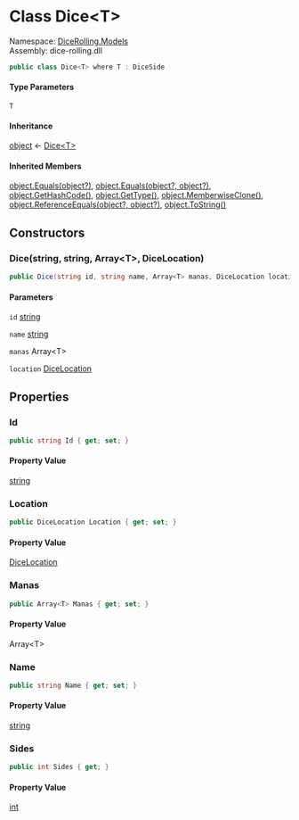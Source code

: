 # <a id="DiceRolling_Models_Dice_1"></a> Class Dice<T\>

Namespace: [DiceRolling.Models](DiceRolling.Models.md)  
Assembly: dice\-rolling.dll  

```csharp
public class Dice<T> where T : DiceSide
```

#### Type Parameters

`T` 

#### Inheritance

[object](https://learn.microsoft.com/dotnet/api/system.object) ← 
[Dice<T\>](DiceRolling.Models.Dice\-1.md)

#### Inherited Members

[object.Equals\(object?\)](https://learn.microsoft.com/dotnet/api/system.object.equals\#system\-object\-equals\(system\-object\)), 
[object.Equals\(object?, object?\)](https://learn.microsoft.com/dotnet/api/system.object.equals\#system\-object\-equals\(system\-object\-system\-object\)), 
[object.GetHashCode\(\)](https://learn.microsoft.com/dotnet/api/system.object.gethashcode), 
[object.GetType\(\)](https://learn.microsoft.com/dotnet/api/system.object.gettype), 
[object.MemberwiseClone\(\)](https://learn.microsoft.com/dotnet/api/system.object.memberwiseclone), 
[object.ReferenceEquals\(object?, object?\)](https://learn.microsoft.com/dotnet/api/system.object.referenceequals), 
[object.ToString\(\)](https://learn.microsoft.com/dotnet/api/system.object.tostring)

## Constructors

### <a id="DiceRolling_Models_Dice_1__ctor_System_String_System_String_Godot_Collections_Array__0__DiceRolling_Models_DiceLocation_"></a> Dice\(string, string, Array<T\>, DiceLocation\)

```csharp
public Dice(string id, string name, Array<T> manas, DiceLocation location)
```

#### Parameters

`id` [string](https://learn.microsoft.com/dotnet/api/system.string)

`name` [string](https://learn.microsoft.com/dotnet/api/system.string)

`manas` Array<T\>

`location` [DiceLocation](DiceRolling.Models.DiceLocation.md)

## Properties

### <a id="DiceRolling_Models_Dice_1_Id"></a> Id

```csharp
public string Id { get; set; }
```

#### Property Value

 [string](https://learn.microsoft.com/dotnet/api/system.string)

### <a id="DiceRolling_Models_Dice_1_Location"></a> Location

```csharp
public DiceLocation Location { get; set; }
```

#### Property Value

 [DiceLocation](DiceRolling.Models.DiceLocation.md)

### <a id="DiceRolling_Models_Dice_1_Manas"></a> Manas

```csharp
public Array<T> Manas { get; set; }
```

#### Property Value

 Array<T\>

### <a id="DiceRolling_Models_Dice_1_Name"></a> Name

```csharp
public string Name { get; set; }
```

#### Property Value

 [string](https://learn.microsoft.com/dotnet/api/system.string)

### <a id="DiceRolling_Models_Dice_1_Sides"></a> Sides

```csharp
public int Sides { get; }
```

#### Property Value

 [int](https://learn.microsoft.com/dotnet/api/system.int32)

